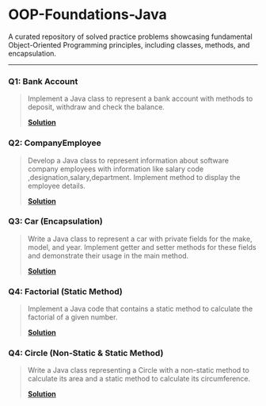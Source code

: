 # OOP-Foundations-Java
A curated repository of solved practice problems showcasing fundamental Object-Oriented Programming principles, including classes, methods, and encapsulation.

---

### Q1: Bank Account
> Implement a Java class to represent a bank account with methods to deposit, withdraw and check the balance.
> 
> **[Solution](./src/q1_bankaccount/BankAccount.java)**

### Q2: CompanyEmployee
> Develop a Java class to represent information about software company employees with information like salary code ,designation,salary,department. Implement method to display the employee details.
> 
> **[Solution](./src/q2_companyemployee/CompanyEmployee.java)**

### Q3: Car (Encapsulation)
> Write a Java class to represent a car with private fields for the make, model, and year. Implement getter and setter methods for these fields and demonstrate their usage in the main method.
> 
> **[Solution](./src/q3_car_encapsulation/Car.java)**

### Q4: Factorial (Static Method)
> Implement a Java code that contains a static method to calculate the factorial of a given number.
> 
> **[Solution](./src/q4_factorial_static_method/Factorial.java)**

### Q4: Circle (Non-Static & Static Method)
> Write a Java class representing a Circle with a non-static method to calculate its area and a static method to calculate its circumference.
> 
> **[Solution](./src/q5_circle/Circle.java)**
